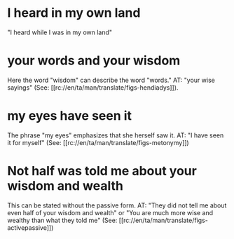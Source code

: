 # I heard in my own land

"I heard while I was in my own land"

# your words and your wisdom

Here the word "wisdom" can describe the word "words." AT: "your wise sayings" (See: [[rc://en/ta/man/translate/figs-hendiadys]]).

# my eyes have seen it

The phrase "my eyes" emphasizes that she herself saw it. AT: "I have seen it for myself" (See: [[rc://en/ta/man/translate/figs-metonymy]])

# Not half was told me about your wisdom and wealth

This can be stated without the passive form. AT: "They did not tell me about even half of your wisdom and wealth" or "You are much more wise and wealthy than what they told me" (See: [[rc://en/ta/man/translate/figs-activepassive]])